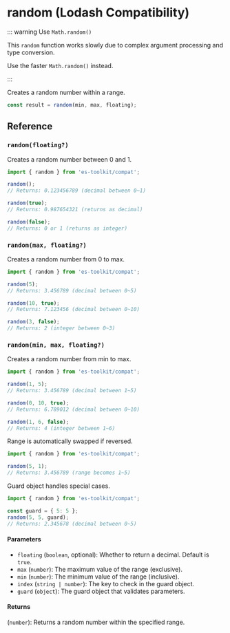 # random (Lodash Compatibility)

::: warning Use `Math.random()`

This `random` function works slowly due to complex argument processing and type conversion.

Use the faster `Math.random()` instead.

:::

Creates a random number within a range.

```typescript
const result = random(min, max, floating);
```

## Reference

### `random(floating?)`

Creates a random number between 0 and 1.

```typescript
import { random } from 'es-toolkit/compat';

random();
// Returns: 0.123456789 (decimal between 0~1)

random(true);
// Returns: 0.987654321 (returns as decimal)

random(false);
// Returns: 0 or 1 (returns as integer)
```

### `random(max, floating?)`

Creates a random number from 0 to max.

```typescript
import { random } from 'es-toolkit/compat';

random(5);
// Returns: 3.456789 (decimal between 0~5)

random(10, true);
// Returns: 7.123456 (decimal between 0~10)

random(3, false);
// Returns: 2 (integer between 0~3)
```

### `random(min, max, floating?)`

Creates a random number from min to max.

```typescript
import { random } from 'es-toolkit/compat';

random(1, 5);
// Returns: 3.456789 (decimal between 1~5)

random(0, 10, true);
// Returns: 6.789012 (decimal between 0~10)

random(1, 6, false);
// Returns: 4 (integer between 1~6)
```

Range is automatically swapped if reversed.

```typescript
import { random } from 'es-toolkit/compat';

random(5, 1);
// Returns: 3.456789 (range becomes 1~5)
```

Guard object handles special cases.

```typescript
import { random } from 'es-toolkit/compat';

const guard = { 5: 5 };
random(5, 5, guard);
// Returns: 2.345678 (decimal between 0~5)
```

#### Parameters

- `floating` (`boolean`, optional): Whether to return a decimal. Default is `true`.
- `max` (`number`): The maximum value of the range (exclusive).
- `min` (`number`): The minimum value of the range (inclusive).
- `index` (`string | number`): The key to check in the guard object.
- `guard` (`object`): The guard object that validates parameters.

#### Returns

(`number`): Returns a random number within the specified range.
